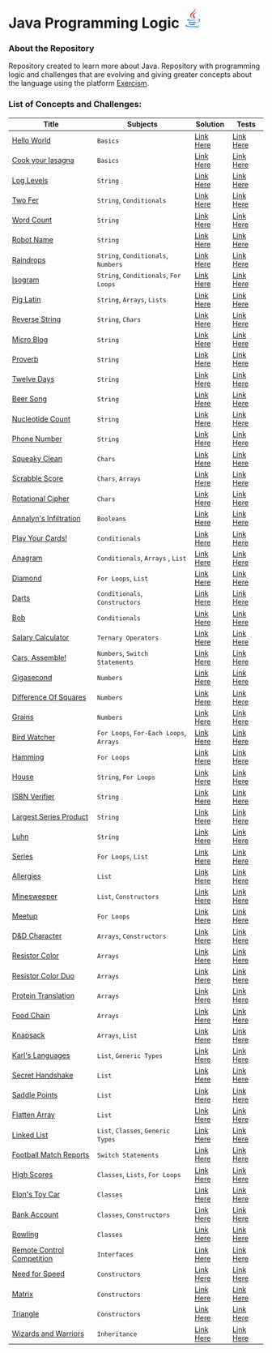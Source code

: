 # Java Programming Logic <img src="https://raw.githubusercontent.com/devicons/devicon/master/icons/java/java-original.svg" alt="java" width="40" height="40"/>

### About the Repository

Repository created to learn more about Java. Repository with programming logic and challenges that are evolving and 
giving greater concepts about the language using the platform [Exercism](https://exercism.org/). 

### List of Concepts and Challenges:

| Title                                                                                                             | Subjects                                | Solution                                                                                                                                       | Tests                                                                                                                                              |
|-------------------------------------------------------------------------------------------------------------------|-----------------------------------------|------------------------------------------------------------------------------------------------------------------------------------------------|----------------------------------------------------------------------------------------------------------------------------------------------------|
| [Hello World](https://github.com/CleuJunior/Java-Programming/tree/main/hello-world)                               | `Basics`                                | [Link Here](https://github.com/CleuJunior/Java-Programming/blob/main/hello-world/src/main/java/Greeter.java)                                   | [Link Here](https://github.com/CleuJunior/Java-Programming/blob/main/hello-world/src/test/java/GreeterTest.java)                                   |
| [Cook your lasagna](https://github.com/CleuJunior/Java-Programming/tree/main/lasagna)                             | `Basics`                                | [Link Here](https://github.com/CleuJunior/Java-Programming/blob/main/lasagna/src/main/java/Lasagna.java)                                       | [Link Here](https://github.com/CleuJunior/Java-Programming/blob/main/lasagna/src/test/java/LasagnaTest.java)                                       |
| [Log Levels](https://github.com/CleuJunior/Java-Programming/tree/main/log-levels)                                 | `String`                                | [Link Here](https://github.com/CleuJunior/Java-Programming/blob/main/log-levels/src/main/java/LogLevels.java)                                  | [Link Here](https://github.com/CleuJunior/Java-Programming/blob/main/log-levels/src/test/java/LogLevelsTest.java)                                  |
| [Two Fer](https://github.com/CleuJunior/Java-Programming/tree/main/two-fer)                                       | `String`, `Conditionals`                | [Link Here](https://github.com/CleuJunior/Java-Programming/blob/main/two-fer/src/main/java/Twofer.java)                                        | [Link Here](https://github.com/CleuJunior/Java-Programming/blob/main/two-fer/src/test/java/TwoferTest.java)                                        |
| [Word Count](https://github.com/CleuJunior/Java-Programming/tree/main/word-count)                                 | `String`                                | [Link Here](https://github.com/CleuJunior/Java-Programming/blob/main/word-count/src/main/java/WordCount.java)                                  | [Link Here](https://github.com/CleuJunior/Java-Programming/blob/main/word-count/src/test/java/WordCountTest.java)                                  |
| [Robot Name](https://github.com/CleuJunior/Java-Programming/tree/main/robot-name)                                 | `String`                                | [Link Here](https://github.com/CleuJunior/Java-Programming/blob/main/robot-name/src/main/java/Robot.java)                                      | [Link Here](https://github.com/CleuJunior/Java-Programming/blob/main/robot-name/src/test/java/RobotTest.java)                                      |
| [Raindrops](https://github.com/CleuJunior/Java-Programming/tree/main/raindrops)                                   | `String`, `Conditionals`, `Numbers`     | [Link Here](https://github.com/CleuJunior/Java-Programming/blob/main/raindrops/src/main/java/RaindropConverter.java)                           | [Link Here](https://github.com/CleuJunior/Java-Programming/blob/main/raindrops/src/test/java/RaindropConverterTest.java)                           |
| [Isogram](https://github.com/CleuJunior/Java-Programming/tree/main/isogram)                                       | `String`, `Conditionals`, `For Loops`   | [Link Here](https://github.com/CleuJunior/Java-Programming/blob/main/isogram/src/main/java/IsogramChecker.java)                                | [Link Here](https://github.com/CleuJunior/Java-Programming/blob/main/isogram/src/test/java/IsogramCheckerTest.java)                                |
| [Pig Latin](https://github.com/CleuJunior/Java-Programming/tree/main/pig-latin)                                   | `String`, `Arrays`, `Lists`             | [Link Here](https://github.com/CleuJunior/Java-Programming/blob/main/pig-latin/src/main/java/PigLatinTranslator.java)                          | [Link Here](https://github.com/CleuJunior/Java-Programming/blob/main/pig-latin/src/test/java/PigLatinTranslatorTest.java)                          |
| [Reverse String](https://github.com/CleuJunior/Java-Programming/tree/main/reverse-string)                         | `String`, `Chars`                       | [Link Here](https://github.com/CleuJunior/Java-Programming/tree/main/reverse-string/src/main/java)                                             | [Link Here](https://github.com/CleuJunior/Java-Programming/tree/main/reverse-string/src/test/java)                                                 |
| [Micro Blog](https://github.com/CleuJunior/Java-Programming/tree/main/micro-blog)                                 | `String`                                | [Link Here](https://github.com/CleuJunior/Java-Programming/blob/main/micro-blog/src/main/java/MicroBlog.java)                                  | [Link Here](https://github.com/CleuJunior/Java-Programming/blob/main/micro-blog/src/test/java/MicroBlogTest.java)                                  |
| [Proverb](https://github.com/CleuJunior/Java-Programming/tree/main/proverb)                                       | `String`                                | [Link Here](https://github.com/CleuJunior/Java-Programming/blob/main/proverb/src/main/java/Proverb.java)                                       | [Link Here](https://github.com/CleuJunior/Java-Programming/blob/main/proverb/src/test/java/ProverbTest.java)                                       |
| [Twelve Days](https://github.com/CleuJunior/Java-Programming/tree/main/twelve-days)                               | `String`                                | [Link Here](https://github.com/CleuJunior/Java-Programming/tree/main/twelve-days/src/main/java)                                                | [Link Here](https://github.com/CleuJunior/Java-Programming/tree/main/twelve-days/src/test/java)                                                    |
| [Beer Song](https://github.com/CleuJunior/Java-Programming/tree/main/beer-song)                                   | `String`                                | [Link Here](https://github.com/CleuJunior/Java-Programming/blob/main/beer-song/src/main/java/BeerSong.java)                                    | [Link Here](https://github.com/CleuJunior/Java-Programming/blob/main/beer-song/src/test/java/BeerSongTest.java)                                    |
| [Nucleotide Count](https://github.com/CleuJunior/Java-Programming/tree/main/nucleotide-count)                     | `String`                                | [Link Here](https://github.com/CleuJunior/Java-Programming/blob/main/nucleotide-count/src/main/java/NucleotideCounter.java)                    | [Link Here](https://github.com/CleuJunior/Java-Programming/blob/main/nucleotide-count/src/test/java/NucleotideCounterTest.java)                    |
| [Phone Number]( https://github.com/CleuJunior/Java-Programming/tree/main/phone-number)                            | `String`                                | [Link Here](https://github.com/CleuJunior/Java-Programming/blob/main/phone-number/src/main/java/PhoneNumber.java)                              | [Link Here](https://github.com/CleuJunior/Java-Programming/blob/main/phone-number/src/test/java/PhoneNumberTest.java)                              |
| [Squeaky Clean](https://github.com/CleuJunior/Java-Programming/tree/main/squeaky-clean)                           | `Chars`                                 | [Link Here](https://github.com/CleuJunior/Java-Programming/blob/main/squeaky-clean/src/main/java/SqueakyClean.java)                            | [Link Here](https://github.com/CleuJunior/Java-Programming/blob/main/squeaky-clean/src/test/java/SqueakyCleanTest.java)                            |
| [Scrabble Score](https://github.com/CleuJunior/Java-Programming/tree/main/scrabble-score)                         | `Chars`,  `Arrays`                      | [Link Here](https://github.com/CleuJunior/Java-Programming/blob/main/scrabble-score/src/main/java/Scrabble.java)                               | [Link Here](https://github.com/CleuJunior/Java-Programming/blob/main/scrabble-score/src/test/java/ScrabbleScoreTest.java)                          |
| [Rotational Cipher](https://github.com/CleuJunior/Java-Programming/tree/main/rotational-cipher)                   | `Chars`                                 | [Link Here](https://github.com/CleuJunior/Java-Programming/blob/main/rotational-cipher/src/main/java/RotationalCipher.java)                    | [Link Here](https://github.com/CleuJunior/Java-Programming/blob/main/rotational-cipher/src/test/java/RotationalCipherTest.java)                    |
| [Annalyn's Infiltration](https://github.com/CleuJunior/Java-Programming/tree/main/annalyns-infiltration)          | `Booleans`                              | [Link Here](https://github.com/CleuJunior/Java-Programming/blob/main/annalyns-infiltration/src/main/java/AnnalynsInfiltration.java)            | [Link Here](https://github.com/CleuJunior/Java-Programming/blob/main/annalyns-infiltration/src/test/java/AnnalynsInfiltrationTest.java)            |
| [Play Your Cards!](https://github.com/CleuJunior/Java-Programming/tree/main/blackjack)                            | `Conditionals`                          | [Link Here](https://github.com/CleuJunior/Java-Programming/blob/main/blackjack/src/main/java/Blackjack.java)                                   | [Link Here](https://github.com/CleuJunior/Java-Programming/blob/main/blackjack/src/test/java/BlackjackTest.java)                                   |
| [Anagram](https://github.com/CleuJunior/Java-Programming/tree/main/anagram)                                       | `Conditionals`, `Arrays`  , `List`      | [Link Here](https://github.com/CleuJunior/Java-Programming/blob/main/anagram/src/main/java/Anagram.java)                                       | [Link Here](https://github.com/CleuJunior/Java-Programming/blob/main/anagram/src/test/java/AnagramTest.java)                                       |
| [Diamond](https://github.com/CleuJunior/Java-Programming/tree/main/diamond)                                       | `For Loops`, `List`                     | [Link Here](https://github.com/CleuJunior/Java-Programming/blob/main/diamond/src/main/java/DiamondPrinter.java)                                | [Link Here](https://github.com/CleuJunior/Java-Programming/blob/main/diamond/src/test/java/DiamondPrinterTest.java)                                |
| [Darts](https://github.com/CleuJunior/Java-Programming/tree/main/darts)                                           | `Conditionals`, `Constructors`          | [Link Here](https://github.com/CleuJunior/Java-Programming/blob/main/darts/src/main/java/Darts.java)                                           | [Link Here](https://github.com/CleuJunior/Java-Programming/blob/main/darts/src/test/java/DartsTest.java)                                           |
| [Bob](https://github.com/CleuJunior/Java-Programming/tree/main/bob)                                               | `Conditionals`                          | [Link Here](https://github.com/CleuJunior/Java-Programming/blob/main/bob/src/main/java/Bob.java)                                               | [Link Here](https://github.com/CleuJunior/Java-Programming/blob/main/bob/src/test/java/BobTest.java)                                               |
| [Salary Calculator](https://github.com/CleuJunior/Java-Programming/tree/main/salary-calculator)                   | `Ternary Operators`                     | [Link Here](https://github.com/CleuJunior/Java-Programming/blob/main/salary-calculator/src/main/java/SalaryCalculator.java)                    | [Link Here](https://github.com/CleuJunior/Java-Programming/blob/main/salary-calculator/src/test/java/SalaryCalculatorTest.java)                    |
| [Cars, Assemble!](https://github.com/CleuJunior/Java-Programming/tree/main/cars-assemble)                         | `Numbers`, `Switch Statements`          | [Link Here](https://github.com/CleuJunior/Java-Programming/blob/main/cars-assemble/src/main/java/CarsAssemble.java)                            | [Link Here](https://github.com/CleuJunior/Java-Programming/blob/main/cars-assemble/src/test/java/CarsAssembleTest.java)                            |
| [Gigasecond](https://github.com/CleuJunior/Java-Programming/tree/main/gigasecond)                                 | `Numbers`                               | [Link Here](https://github.com/CleuJunior/Java-Programming/blob/main/gigasecond/src/main/java/Gigasecond.java)                                 | [Link Here](https://github.com/CleuJunior/Java-Programming/blob/main/gigasecond/src/test/java/GigasecondTest.java)                                 |
| [Difference Of Squares](https://github.com/CleuJunior/Java-Programming/tree/main/difference-of-squares)           | `Numbers`                               | [Link Here](https://github.com/CleuJunior/Java-Programming/tree/main/difference-of-squares)                                                    | [Link Here](https://github.com/CleuJunior/Java-Programming/blob/main/difference-of-squares/src/test/java/DifferenceOfSquaresCalculatorTest.java)   |
| [Grains](https://github.com/CleuJunior/Java-Programming/tree/main/grains)                                         | `Numbers`                               | [Link Here](https://github.com/CleuJunior/Java-Programming/blob/main/grains/src/main/java/Grains.java)                                         | [Link Here](https://github.com/CleuJunior/Java-Programming/blob/main/grains/src/test/java/GrainsTest.java)                                         |
| [Bird Watcher](https://github.com/CleuJunior/Java-Programming/tree/main/bird-watcher)                             | `For Loops`, `For-Each Loops`, `Arrays` | [Link Here](https://github.com/CleuJunior/Java-Programming/blob/main/bird-watcher/src/main/java/BirdWatcher.java)                              | [Link Here](https://github.com/CleuJunior/Java-Programming/blob/main/bird-watcher/src/test/java/BirdWatcherTest.java)                              |
| [Hamming](https://github.com/CleuJunior/Java-Programming/tree/main/hamming)                                       | `For Loops`                             | [Link Here](https://github.com/CleuJunior/Java-Programming/blob/main/hamming/src/main/java/Hamming.java)                                       | [Link Here](https://github.com/CleuJunior/Java-Programming/blob/main/hamming/src/test/java/HammingTest.java)                                       |
| [House](https://github.com/CleuJunior/Java-Programming/tree/main/house)                                           | `String`, `For Loops`                   | [Link Here](https://github.com/CleuJunior/Java-Programming/blob/main/house/src/main/java/House.java)                                           | [Link Here](https://github.com/CleuJunior/Java-Programming/blob/main/house/src/test/java/HouseTest.java)                                           |
| [ISBN Verifier](https://github.com/CleuJunior/Java-Programming/tree/main/isbn-verifier)                           | `String`                                | [Link Here](https://github.com/CleuJunior/Java-Programming/blob/main/isbn-verifier/src/main/java/IsbnVerifier.java)                            | [Link Here](https://github.com/CleuJunior/Java-Programming/blob/main/isbn-verifier/src/test/java/IsbnVerifierTest.java)                            |
| [Largest Series Product](https://github.com/CleuJunior/Java-Programming/tree/main/largest-series-product)         | `String`                                | [Link Here](https://github.com/CleuJunior/Java-Programming/blob/main/largest-series-product/src/main/java/LargestSeriesProductCalculator.java) | [Link Here](https://github.com/CleuJunior/Java-Programming/blob/main/largest-series-product/src/test/java/LargestSeriesProductCalculatorTest.java) |
| [Luhn](https://github.com/CleuJunior/Java-Programming/tree/main/luhn)                                             | `String`                                | [Link Here](https://github.com/CleuJunior/Java-Programming/blob/main/luhn/src/main/java/LuhnValidator.java)                                    | [Link Here](https://github.com/CleuJunior/Java-Programming/blob/main/luhn/src/test/java/LuhnValidatorTest.java)                                    |
| [Series](https://github.com/CleuJunior/Java-Programming/tree/main/series)                                         | `For Loops`, `List`                     | [Link Here](https://github.com/CleuJunior/Java-Programming/blob/main/series/src/main/java/Series.java)                                         | [Link Here](https://github.com/CleuJunior/Java-Programming/blob/main/series/src/test/java/SeriesTest.java)                                         |
| [Allergies](https://github.com/CleuJunior/Java-Programming/tree/main/allergies)                                   | `List`                                  | [Link Here](https://github.com/CleuJunior/Java-Programming/blob/main/allergies/src/main/java/Allergies.java)                                   | [Link Here](https://github.com/CleuJunior/Java-Programming/blob/main/allergies/src/test/java/AllergiesTest.java)                                   |
| [Minesweeper](https://github.com/CleuJunior/Java-Programming/tree/main/minesweeper)                               | `List`, `Constructors`                  | [Link Here](https://github.com/CleuJunior/Java-Programming/blob/main/minesweeper/src/main/java/MinesweeperBoard.java)                          | [Link Here](https://github.com/CleuJunior/Java-Programming/blob/main/minesweeper/src/test/java/MinesweeperBoardTest.java)                          |
| [Meetup](https://github.com/CleuJunior/Java-Programming/tree/main/meetup)                                         | `For Loops`                             | [Link Here](https://github.com/CleuJunior/Java-Programming/blob/main/meetup/src/main/java/Meetup.java)                                         | [Link Here](https://github.com/CleuJunior/Java-Programming/blob/main/meetup/src/test/java/MeetupTest.java)                                         |
| [D&D Character](https://github.com/CleuJunior/Java-Programming/tree/main/dnd-character)                           | `Arrays`, `Constructors`                | [Link Here](https://github.com/CleuJunior/Java-Programming/blob/main/dnd-character/src/main/java/DnDCharacter.java)                            | [Link Here](https://github.com/CleuJunior/Java-Programming/blob/main/dnd-character/src/test/java/DnDCharacterTest.java)                            |
| [Resistor Color](https://github.com/CleuJunior/Java-Programming/tree/main/resistor-color)                         | `Arrays`                                | [Link Here](https://github.com/CleuJunior/Java-Programming/blob/main/resistor-color/src/main/java/ResistorColor.java)                          | [Link Here](https://github.com/CleuJunior/Java-Programming/blob/main/resistor-color/src/test/java/ResistorColorTest.java)                          |
| [Resistor Color Duo](https://github.com/CleuJunior/Java-Programming/tree/main/resistor-color-duo)                 | `Arrays`                                | [Link Here](https://github.com/CleuJunior/Java-Programming/blob/main/resistor-color-duo/src/main/java/ResistorColorDuo.java)                   | [Link Here](https://github.com/CleuJunior/Java-Programming/blob/main/resistor-color-duo/src/test/java/ResistorColorDuoTest.java)                   |
| [Protein Translation](https://github.com/CleuJunior/Java-Programming/tree/main/protein-translation)               | `Arrays`                                | [Link Here](https://github.com/CleuJunior/Java-Programming/blob/main/protein-translation/src/main/java/ProteinTranslator.java)                 | [Link Here](https://github.com/CleuJunior/Java-Programming/blob/main/protein-translation/src/test/java/ProteinTranslatorTest.java)                 |
| [Food Chain](https://github.com/CleuJunior/Java-Programming/tree/main/food-chain)                                 | `Arrays`                                | [Link Here](https://github.com/CleuJunior/Java-Programming/blob/main/food-chain/src/main/java/FoodChain.java)                                  | [Link Here](https://github.com/CleuJunior/Java-Programming/blob/main/food-chain/src/test/java/FoodChainTest.java)                                  |
| [Knapsack](https://github.com/CleuJunior/Java-Programming/tree/main/knapsack)                                     | `Arrays`, `List`                        | [Link Here](https://github.com/CleuJunior/Java-Programming/blob/main/knapsack/src/main/java/Knapsack.java)                                     | [Link Here](https://github.com/CleuJunior/Java-Programming/blob/main/knapsack/src/test/java/KnapsackTest.java)                                     |
| [Karl's Languages](https://github.com/CleuJunior/Java-Programming/tree/main/karls-languages)                      | `List`, `Generic Types`                 | [Link Here](https://github.com/CleuJunior/Java-Programming/blob/main/karls-languages/src/main/java/LanguageList.java)                          | [Link Here](https://github.com/CleuJunior/Java-Programming/blob/main/karls-languages/src/test/java/LanguageListTest.java)                          |
| [Secret Handshake](https://github.com/CleuJunior/Java-Programming/tree/main/secret-handshake)                     | `List`                                  | [Link Here](https://github.com/CleuJunior/Java-Programming/blob/main/secret-handshake/src/main/java/HandshakeCalculator.java)                  | [Link Here](https://github.com/CleuJunior/Java-Programming/blob/main/secret-handshake/src/test/java/HandshakeCalculatorTest.java)                  |
| [Saddle Points](https://github.com/CleuJunior/Java-Programming/tree/main/saddle-points)                           | `List`                                  | [Link Here](https://github.com/CleuJunior/Java-Programming/blob/main/saddle-points/src/main/java/Matrix.java)                                  | [Link Here](https://github.com/CleuJunior/Java-Programming/blob/main/saddle-points/src/test/java/MatrixTest.java)                                  |
| [Flatten Array](https://github.com/CleuJunior/Java-Programming/tree/main/flatten-array )                          | `List`                                  | [Link Here](https://github.com/CleuJunior/Java-Programming/blob/main/flatten-array/src/main/java/Flattener.java)                               | [Link Here](https://github.com/CleuJunior/Java-Programming/blob/main/flatten-array/src/test/java/FlattenerTest.java)                               |
| [Linked List](https://github.com/CleuJunior/Java-Programming/tree/main/linked-list)                               | `List`, `Classes`, `Generic Types`      | [Link Here](https://github.com/CleuJunior/Java-Programming/blob/main/linked-list/src/main/java/DoublyLinkedList.java)                          | [Link Here](https://github.com/CleuJunior/Java-Programming/blob/main/linked-list/src/test/java/DoublyLinkedListTest.java)                          |
| [Football Match Reports](https://github.com/CleuJunior/Java-Programming/tree/main/football-match-reports)         | `Switch Statements`                     | [Link Here](https://github.com/CleuJunior/Java-Programming/blob/main/football-match-reports/src/main/java/FootballMatchReports.java)           | [Link Here](https://github.com/CleuJunior/Java-Programming/blob/main/football-match-reports/src/test/java/FootballMatchReportsTest.java)           |
| [High Scores](https://github.com/CleuJunior/Java-Programming/tree/main/high-scores)                               | `Classes`, `Lists`, `For Loops`         | [Link Here](https://github.com/CleuJunior/Java-Programming/blob/main/high-scores/src/main/java/HighScores.java)                                | [Link Here](https://github.com/CleuJunior/Java-Programming/blob/main/high-scores/src/test/java/HighScoresTest.java)                                |
| [Elon's Toy Car](https://github.com/CleuJunior/Java-Programming/tree/main/elons-toy-car)                          | `Classes`                               | [Link Here](https://github.com/CleuJunior/Java-Programming/blob/main/elons-toy-car/src/main/java/ElonsToyCar.java)                             | [Link Here](https://github.com/CleuJunior/Java-Programming/blob/main/elons-toy-car/src/test/java/ElonsToyCarTest.java)                             |
| [Bank Account](https://github.com/CleuJunior/Java-Programming/tree/main/bank-account)                             | `Classes`,  `Constructors`              | [Link Here](https://github.com/CleuJunior/Java-Programming/blob/main/bank-account/src/main/java/BankAccount.java)                              | [Link Here](https://github.com/CleuJunior/Java-Programming/blob/main/bank-account/src/test/java/BankAccountTest.java)                              |
| [Bowling](https://github.com/CleuJunior/Java-Programming/tree/main/bowling)                                       | `Classes`                               | [Link Here](https://github.com/CleuJunior/Java-Programming/blob/main/bowling/src/main/java/BowlingGame.java)                                   | [Link Here](https://github.com/CleuJunior/Java-Programming/blob/main/bowling/src/test/java/BowlingGameTest.java)                                   |
| [Remote Control Competition](https://github.com/CleuJunior/Java-Programming/tree/main/remote-control-competition) | `Interfaces`                            | [Link Here](https://github.com/CleuJunior/Java-Programming/tree/main/remote-control-competition/src/main/java)                                 | [Link Here](https://github.com/CleuJunior/Java-Programming/blob/main/remote-control-competition/src/test/java/RemoteControlCarTest.java)           |
| [Need for Speed](https://github.com/CleuJunior/Java-Programming/tree/main/need-for-speed)                         | `Constructors`                          | [Link Here](https://github.com/CleuJunior/Java-Programming/blob/main/need-for-speed/src/main/java/NeedForSpeed.java)                           | [Link Here](https://github.com/CleuJunior/Java-Programming/blob/main/need-for-speed/src/test/java/NeedForSpeedTest.java)                           |
| [Matrix](https://github.com/CleuJunior/Java-Programming/tree/main/matrix)                                         | `Constructors`                          | [Link Here](https://github.com/CleuJunior/Java-Programming/blob/main/matrix/src/main/java/Matrix.java)                                         | [Link Here](https://github.com/CleuJunior/Java-Programming/blob/main/matrix/src/test/java/MatrixTest.java)                                         |
| [Triangle](https://github.com/CleuJunior/Java-Programming/tree/main/triangle)                                     | `Constructors`                          | [Link Here](https://github.com/CleuJunior/Java-Programming/blob/main/triangle/src/main/java/Triangle.java)                                     | [Link Here](https://github.com/CleuJunior/Java-Programming/blob/main/triangle/src/test/java/TriangleTest.java)                                     |
| [Wizards and Warriors](https://github.com/CleuJunior/Java-Programming/tree/main/wizards-and-warriors)             | `Inheritance`                           | [Link Here](https://github.com/CleuJunior/Java-Programming/blob/main/wizards-and-warriors/src/main/java/Fighter.java)                          | [Link Here](https://github.com/CleuJunior/Java-Programming/blob/main/wizards-and-warriors/src/test/java/FighterTest.java)                          |